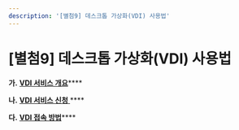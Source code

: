 ```yaml
---
description: '[별첨9] 데스크톱 가상화(VDI) 사용법'
---
```


# \[별첨9] 데스크톱 가상화(VDI) 사용법

**가.** [**VDI 서비스 개요**](.-vdi.md)\*\*\*\*

**나.** [**VDI 서비스 신청** ](.-vdi-1.md)\*\*\*\*

**다.** [**VDI 접속 방법**](.-vdi-2.md)\*\*\*\*
